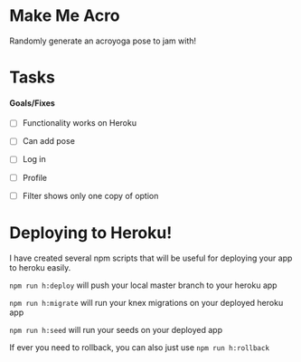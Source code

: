 # Make Me Acro

Randomly generate an acroyoga pose to jam with!

# Tasks

#### Goals/Fixes

* [ ] Functionality works on Heroku
* [ ] Can add pose
* [ ] Log in
* [ ] Profile
* [ ] Filter shows only one copy of option


# Deploying to Heroku!

I have created several npm scripts that will be useful for deploying your app to heroku easily.

`npm run h:deploy` will push your local master branch to your heroku app

`npm run h:migrate` will run your knex migrations on your deployed heroku app

`npm run h:seed` will run your seeds on your deployed app

If ever you need to rollback, you can also just use `npm run h:rollback`
